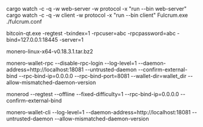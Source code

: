 cargo watch -c -q -w web-server -w protocol  -x "run --bin web-server"
cargo watch -c -q -w client -w protocol  -x "run --bin client"
Fulcrum.exe ./fulcrum.conf

bitcoin-qt.exe  -regtest -txindex=1 -rpcuser=abc -rpcpassword=abc -bind=127.0.0.1:18445 -server=1

monero-linux-x64-v0.18.3.1.tar.bz2


monero-wallet-rpc --disable-rpc-login --log-level=1 --daemon-address=http://localhost:18081 --untrusted-daemon --confirm-external-bind --rpc-bind-ip=0.0.0.0 --rpc-bind-port=8081 --wallet-dir=wallet_dir --allow-mismatched-daemon-version

monerod --regtest --offline --fixed-difficulty=1 --rpc-bind-ip=0.0.0.0 --confirm-external-bind 

monero-wallet-cli --log-level=1 --daemon-address=http://localhost:18081 --untrusted-daemon --allow-mismatched-daemon-version